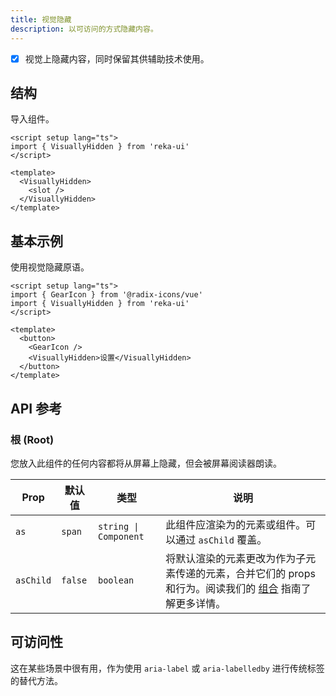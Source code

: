 ```yaml
---
title: 视觉隐藏
description: 以可访问的方式隐藏内容。
---
```


- [x] 视觉上隐藏内容，同时保留其供辅助技术使用。

## 结构

导入组件。

```vue
<script setup lang="ts">
import { VisuallyHidden } from 'reka-ui'
</script>

<template>
  <VisuallyHidden>
    <slot />
  </VisuallyHidden>
</template>
```

## 基本示例

使用视觉隐藏原语。

```vue
<script setup lang="ts">
import { GearIcon } from '@radix-icons/vue'
import { VisuallyHidden } from 'reka-ui'
</script>

<template>
  <button>
    <GearIcon />
    <VisuallyHidden>设置</VisuallyHidden>
  </button>
</template>
```

## API 参考

### 根 (Root)

您放入此组件的任何内容都将从屏幕上隐藏，但会被屏幕阅读器朗读。

| Prop      | 默认值   | 类型                 | 说明                                                                                                                                     |
| --------- | -------- | -------------------- |----------------------------------------------------------------------------------------------------------------------------------------|
| `as`      | `span`   | `string \| Component` | 此组件应渲染为的元素或组件。可以通过 `asChild` 覆盖。                                                                                                       |
| `asChild` | `false`  | `boolean`            | 将默认渲染的元素更改为作为子元素传递的元素，合并它们的 props 和行为。阅读我们的 [组合](https://reka-ui.com/docs/guides/composition) 指南了解更多详情。 |

## 可访问性

这在某些场景中很有用，作为使用 `aria-label` 或 `aria-labelledby` 进行传统标签的替代方法。
